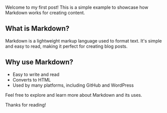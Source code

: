 Welcome to my first post! This is a simple example to showcase how Markdown works for creating content.

## What is Markdown?

Markdown is a lightweight markup language used to format text. It's simple and easy to read, making it perfect for creating blog posts.

## Why use Markdown?

- Easy to write and read
- Converts to HTML
- Used by many platforms, including GitHub and WordPress

Feel free to explore and learn more about Markdown and its uses.

Thanks for reading!
